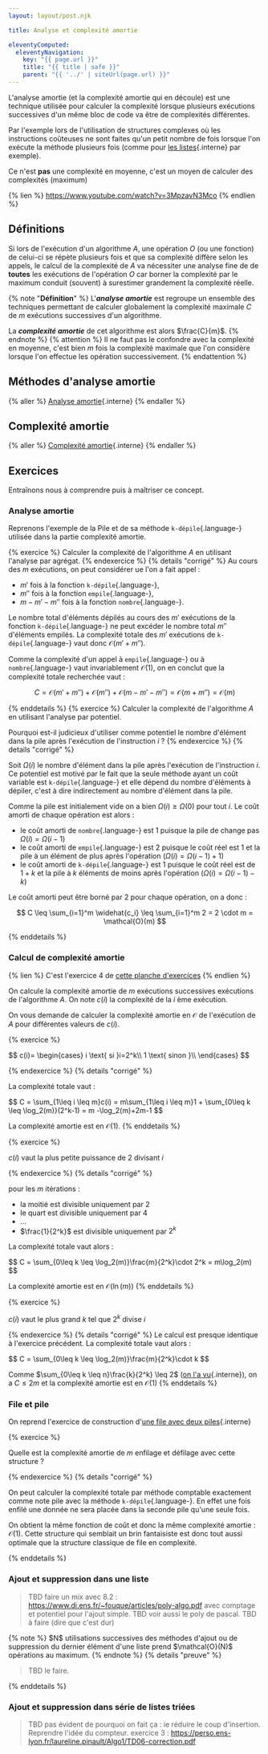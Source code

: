 ```yaml
---
layout: layout/post.njk

title: Analyse et complexité amortie

eleventyComputed:
  eleventyNavigation:
    key: "{{ page.url }}"
    title: "{{ title | safe }}"
    parent: "{{ '../' | siteUrl(page.url) }}"
---
```


L'analyse amortie (et la complexité amortie qui en découle) est une technique utilisée pour calculer la complexité lorsque plusieurs exécutions successives d'un même bloc de code va être de complexités différentes.

Par l'exemple lors de l'utilisation de structures complexes où les instructions coûteuses ne sont faites qu'un petit nombre de fois lorsque l'on exécute la méthode plusieurs fois (comme pour [les listes](../structure-liste){.interne} par exemple).

Ce n'est **pas** une complexité en moyenne, c'est un moyen de calculer des complexités (maximum)

{% lien %}
<https://www.youtube.com/watch?v=3MpzavN3Mco>
{% endlien %}

## Définitions

Si lors de l'exécution d'un algorithme $A$, une opération $O$ (ou une fonction) de celui-ci se répète plusieurs fois et que sa
complexité diffère selon les appels, le calcul de la complexité de $A$ va nécessiter une analyse fine de de **toutes** les exécutions de l'opération $O$ car borner la complexité par le maximum conduit (souvent) à surestimer grandement la complexité réelle.

{% note "**Définition**" %}
L'**_analyse amortie_** est regroupe un ensemble des techniques permettant de calculer globalement la complexité maximale $C$ de $m$ exécutions successives d'un algorithme.

La **_complexité amortie_** de cet algorithme est alors $\frac{C}{m}$.
{% endnote %}
{% attention %}
Il ne faut pas le confondre avec la complexité en moyenne, c'est bien $m$ fois la complexité maximale que l'on considère lorsque l'on effectue les opération successivement.
{% endattention %}

## Méthodes d'analyse amortie

{% aller %}
[Analyse amortie](./analyses){.interne}
{% endaller %}

## Complexité amortie

{% aller %}
[Complexité amortie](./complexité){.interne}
{% endaller %}

## Exercices

Entraînons nous à comprendre puis à maîtriser ce concept.

### Analyse amortie

Reprenons l'exemple de la Pile et de sa méthode `k-dépile`{.language-} utilisée dans la partie complexité amortie.

{% exercice %}
Calculer la complexité de l'algorithme $A$ en utilisant l'analyse par agrégat.
{% endexercice %}
{% details "corrigé" %}
Au cours des $m$ exécutions, on peut considérer ue l'on a fait appel :

- $m'$ fois à la fonction `k-dépile`{.language-},
- $m''$ fois à la fonction `empile`{.language-},
- $m - m' - m''$ fois à la fonction `nombre`{.language-}.

Le nombre total d'éléments dépilés au cours des $m'$ exécutions de la fonction `k-dépile`{.language-} ne peut excéder le nombre total $m''$ d'éléments empilés. La complexité totale des $m'$ exécutions de `k-dépile`{.language-} vaut donc $\mathcal{O}(m' + m'')$.

Comme la complexité d'un appel à `empile`{.language-} ou à `nombre`{.language-} vaut invariablement $\mathcal{O}(1)$, on en conclut que la complexité totale recherchée vaut :

$$
C = \mathcal{O}(m' + m'') + \mathcal{O}(m'') + \mathcal{O}(m - m' - m'') = \mathcal{O}(m + m'') = \mathcal{O}(m)
$$

{% enddetails %}
{% exercice %}
Calculer la complexité de l'algorithme $A$ en utilisant l'analyse par potentiel.

Pourquoi est-il judicieux d'utiliser comme potentiel le nombre d'élément dans la pile après l'exécution de l'instruction $i$ ?
{% endexercice %}
{% details "corrigé" %}

Soit $\Omega(i)$ le nombre d'élément dans la pile après l'exécution de l'instruction $i$. Ce potentiel est motivé par le fait que la seule méthode ayant un coût variable est `k-dépile`{.language-} et elle dépend du nombre d'éléments à dépiler, c'est à dire indirectement au nombre d'élément dans la pile.

Comme la pile est initialement vide on a bien $\Omega(i) \geq \Omega(0)$ pour tout $i$. Le coût amorti de chaque opération est alors :

- le coût amorti de `nombre`{.language-} est $1$ puisque la pile de change pas $\Omega(i) = \Omega(i - 1)$
- le coût amorti de `empile`{.language-} est $2$ puisque le coût réel est 1 et la pile à un élément de plus après l'opération ($\Omega(i) = \Omega(i - 1) + 1$)
- le coût amorti de `k-dépile`{.language-} est $1$ puisque le coût réel est de $1 + k$ et la pile à $k$ éléments de moins après l'opération ($\Omega(i) = \Omega(i - 1) - k$)

Le coût amorti peut être borné par 2 pour chaque opération, on a donc :

$$
C \leq \sum_{i=1}^m \widehat{c_i} \leq \sum_{i=1}^m 2 = 2 \cdot m = \mathcal{O}(m)
$$

{% enddetails %}

### Calcul de complexité amortie

{% lien %}
C'est l'exercice 4 de [cette planche d'exercices](https://www.irif.fr/~francoisl/DIVERS/m1algo-td11-2324.pdf)
{% endlien %}

On calcule la complexité amortie de $m$ exécutions successives exécutions de l'algorithme $A$. On note $c(i)$ la complexité de la $i$ ème exécution.

On vous demande de calculer la complexité amortie en $\mathcal{O}$ de l'exécution de $A$ pour différentes valeurs de $c(i)$.

{% exercice %}

<div>
$$
c(i)=
\begin{cases}
i \text{ si }i=2^k\\
1 \text{ sinon }\\
\end{cases}
$$
</div>

{% endexercice %}
{% details "corrigé" %}

La complexité totale vaut :

<div>
$$
C = \sum_{1\leq i \leq m}c(i) = m\sum_{1\leq i \leq m}1 + \sum_{0\leq k \leq \log_2(m)}(2^k-1) = m -\log_2(m)+2m-1
$$
</div>

La complexité amortie est en $\mathcal{O}(1)$.
{% enddetails %}

{% exercice %}

$c(i)$ vaut la plus petite puissance de 2 divisant $i$

{% endexercice %}
{% details "corrigé" %}

pour les $m$ itérations :

- la moitié est divisible uniquement par 2
- le quart est divisible uniquement par 4
- ...
- $\frac{1}{2^k}$ est divisible uniquement par $2^k$

La complexité totale vaut alors :

<div>
$$
C = \sum_{0\leq k \leq \log_2(m)}\frac{m}{2^k}\cdot 2^k = m\log_2(m)
$$
</div>

La complexité amortie est en $\mathcal{O}(\ln(m))$
{% enddetails %}

{% exercice %}

$c(i)$ vaut le plus grand $k$ tel que $2^k$ divise $i$

{% endexercice %}
{% details "corrigé" %}
Le calcul est presque identique à l'exercice précédent. La complexité totale vaut alors :

<div>
$$
C = \sum_{0\leq k \leq \log_2(m)}\frac{m}{2^k}\cdot k
$$
</div>

Comme $\sum_{0\leq k \leq n}\frac{k}{2^k} \leq 2$ ([on l'a vu](../#sommes-classiques){.interne}), on a $C \leq 2m$ et la complexité amortie est en $\mathcal{O}(1)$
{% enddetails %}

### File et pile

On reprend l'exercice de construction d'[une file avec deux piles](../structure-pile-file/#file-avec-pile){.interne}

{% exercice %}

Quelle est la complexité amortie de $m$ enfilage et défilage avec cette structure ?

{% endexercice %}
{% details "corrigé" %}

On peut calculer la complexité totale par méthode comptable exactement comme note pile avec la méthode `k-dépile`{.language-}. En effet une fois enfilé une donnée ne sera placée dans la seconde pile qu'une seule fois.

On obtient la même fonction de coût et donc la même complexité amortie : $\mathcal{O}(1)$. Cette structure qui semblait un brin fantaisiste est donc tout aussi optimale que la structure classique de file en complexité.

{% enddetails %}

### <span id="exercice-liste-suppression-ajout"></span> Ajout et suppression dans une liste

> TBD faire un mix avec 8.2 : <https://www.di.ens.fr/~fouque/articles/poly-algo.pdf> avec comptage et potentiel pour l'ajout simple.
> TBD voir aussi le poly de pascal.
> TBD à faire (dire que c'est dur)

<div id="preuve-liste-suppression-ajout"></div>
{% note %}
$N$ utilisations successives des méthodes d'ajout ou de suppression du dernier élément d'une liste prend $\mathcal{O}(N)$ opérations au maximum.
{% endnote %}
{% details "preuve" %}

> TBD le faire.

{% enddetails %}

### Ajout et suppression dans série de listes triées

> TBD pas évident de pourquoi on fait ça : ie réduire le coup d'insertion. Reprendre l'idée du compteur.
> exercice 3 : <https://perso.ens-lyon.fr/laureline.pinault/Algo1/TD06-correction.pdf>
